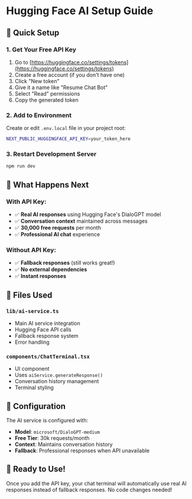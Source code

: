 # Hugging Face AI Setup Guide

## 🚀 Quick Setup

### 1. Get Your Free API Key
1. Go to [https://huggingface.co/settings/tokens](https://huggingface.co/settings/tokens)
2. Create a free account (if you don't have one)
3. Click "New token"
4. Give it a name like "Resume Chat Bot"
5. Select "Read" permissions
6. Copy the generated token

### 2. Add to Environment
Create or edit `.env.local` file in your project root:
```bash
NEXT_PUBLIC_HUGGINGFACE_API_KEY=your_token_here
```

### 3. Restart Development Server
```bash
npm run dev
```

## 🎯 What Happens Next

### **With API Key:**
- ✅ **Real AI responses** using Hugging Face's DialoGPT model
- ✅ **Conversation context** maintained across messages
- ✅ **30,000 free requests** per month
- ✅ **Professional AI chat** experience

### **Without API Key:**
- ✅ **Fallback responses** (still works great!)
- ✅ **No external dependencies**
- ✅ **Instant responses**

## 📁 Files Used

### **`lib/ai-service.ts`**
- Main AI service integration
- Hugging Face API calls
- Fallback response system
- Error handling

### **`components/ChatTerminal.tsx`**
- UI component
- Uses `aiService.generateResponse()`
- Conversation history management
- Terminal styling

## 🔧 Configuration

The AI service is configured with:
- **Model**: `microsoft/DialoGPT-medium`
- **Free Tier**: 30k requests/month
- **Context**: Maintains conversation history
- **Fallback**: Professional responses when API unavailable

## 🎉 Ready to Use!

Once you add the API key, your chat terminal will automatically use real AI responses instead of fallback responses. No code changes needed!